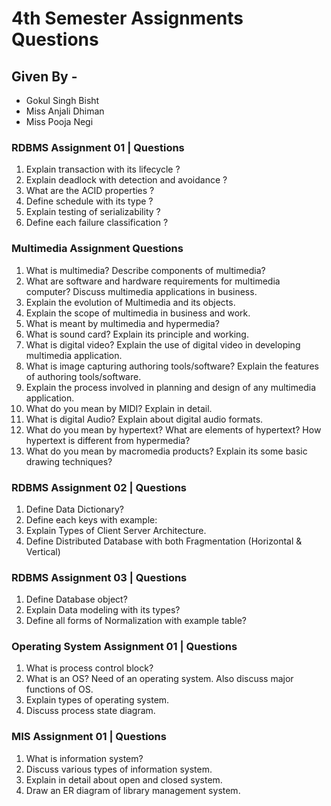 # 4th Semester Assignments Questions
## Given By - 
 - Gokul Singh Bisht
 - Miss Anjali Dhiman
 - Miss Pooja Negi

### RDBMS Assignment 01 | Questions
 1.	Explain transaction with its lifecycle ?
 2.	Explain deadlock with detection and avoidance ?
 3.	What are the ACID properties ?
 4.	Define schedule with its type ?
 5.	Explain testing of serializability ?
 6.	Define each failure classification ?

### Multimedia Assignment Questions
 1.	What is multimedia? Describe components of multimedia?
 2.	What are software and hardware requirements for multimedia computer? Discuss multimedia applications in business.
 3.	Explain the evolution of Multimedia and its objects.
 4.	Explain the scope of multimedia in business and work.
 5.	What is meant by multimedia and hypermedia?
 6.	What is sound card? Explain its principle and working.
 7.	What is digital video? Explain the use of digital video in developing multimedia application.
 8.	What is image capturing authoring tools/software? Explain the features of authoring tools/software.
 9.	Explain the process involved in planning and design of any multimedia application.
 10. What do you mean by MIDI? Explain in detail.
 11. What is digital Audio? Explain about digital audio formats.
 12. What do you mean by hypertext? What are elements of hypertext? How hypertext is different from hypermedia?
 13. What do you mean by macromedia products? Explain its some basic drawing techniques?

 ### RDBMS Assignment 02 | Questions
 1. Define Data Dictionary?
 2. Define each keys with example: 
 3. Explain Types of Client Server Architecture.
 4. Define Distributed Database with both Fragmentation (Horizontal & Vertical)

 ### RDBMS Assignment 03 | Questions
 1. Define Database object?
 2. Explain Data modeling with its types?
 3. Define all forms of Normalization with example table?

 ### Operating System Assignment 01 | Questions
 1. What is process control block? 
 2. What is an OS? Need of an operating system. Also discuss major functions of OS.
 3. Explain types of operating system. 
 4. Discuss process state diagram.

 ### MIS Assignment 01 | Questions
 1. What is information system?
 2. Discuss various types of information system.
 3. Explain in detail about open and closed system.
 4. Draw an ER diagram of library management system.